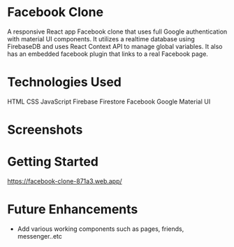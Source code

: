 **<h1>Facebook Clone</h1>**
A responsive React app Facebook clone that uses full Google authentication with material UI components. It utilizes a realtime database using FirebaseDB and uses React Context API to manage global variables. It also has an embedded facebook plugin that links to a real Facebook page.

**<h1>Technologies Used</h1>**
HTML CSS JavaScript Firebase Firestore Facebook Google Material UI

**<h1>Screenshots</h1>**


**<h1>Getting Started</h1>**
https://facebook-clone-871a3.web.app/

**<h1>Future Enhancements</h1>**
- Add various working components such as pages, friends, messenger..etc